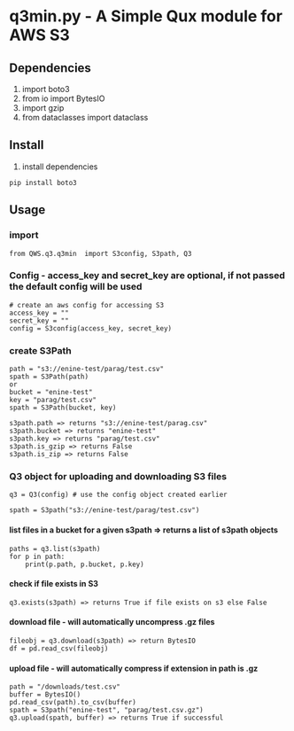 # q3min.py - A Simple Qux module for AWS S3

## Dependencies
1. import boto3
2. from io import BytesIO
3. import gzip
4. from dataclasses import dataclass

## Install
1. install dependencies
```
pip install boto3
```
## Usage

### import
```
from QWS.q3.q3min  import S3config, S3path, Q3
```

### Config - access_key and secret_key are optional, if not passed the default config will be used
```
# create an aws config for accessing S3
access_key = ""
secret_key = ""
config = S3config(access_key, secret_key)
```
### create S3Path
```
path = "s3://enine-test/parag/test.csv"
spath = S3Path(path)
or 
bucket = "enine-test"
key = "parag/test.csv"
spath = S3Path(bucket, key)

s3path.path => returns "s3://enine-test/parag.csv"
s3path.bucket => returns "enine-test"
s3path.key => returns "parag/test.csv"
s3path.is_gzip => returns False
s3path.is_zip => returns False
```

### Q3 object for uploading and downloading S3 files
```
q3 = Q3(config) # use the config object created earlier

spath = S3path("s3://enine-test/parag/test.csv")
```

#### list files in a bucket for a given s3path => returns a list of s3path objects
```
paths = q3.list(s3path)
for p in path:
    print(p.path, p.bucket, p.key)
```

#### check if file exists in S3
```
q3.exists(s3path) => returns True if file exists on s3 else False
```

#### download file - will automatically uncompress .gz files
```
fileobj = q3.download(s3path) => return BytesIO
df = pd.read_csv(fileobj)
```

#### upload file - will automatically compress if extension in path is .gz
```
path = "/downloads/test.csv"
buffer = BytesIO()
pd.read_csv(path).to_csv(buffer)
spath = S3path("enine-test", "parag/test.csv.gz")
q3.upload(spath, buffer) => returns True if successful

```

